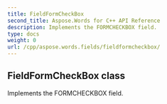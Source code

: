 ```yaml
---
title: FieldFormCheckBox
second_title: Aspose.Words for C++ API Reference
description: Implements the FORMCHECKBOX field. 
type: docs
weight: 0
url: /cpp/aspose.words.fields/fieldformcheckbox/
---
```

## FieldFormCheckBox class


Implements the FORMCHECKBOX field. 

